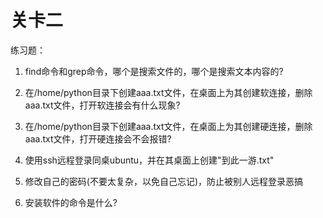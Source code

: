 # 关卡二

练习题：

1. find命令和grep命令，哪个是搜索文件的，哪个是搜索文本内容的?

2. 在/home/python目录下创建aaa.txt文件，在桌面上为其创建软连接，删除aaa.txt文件，打开软连接会有什么现象?

3. 在/home/python目录下创建aaa.txt文件，在桌面上为其创建硬连接，删除aaa.txt文件，打开硬连接会不会报错?

4. 使用ssh远程登录同桌ubuntu，并在其桌面上创建"到此一游.txt"

5. 修改自己的密码\(不要太复杂，以免自己忘记\)，防止被别人远程登录恶搞

6. 安装软件的命令是什么?

  




